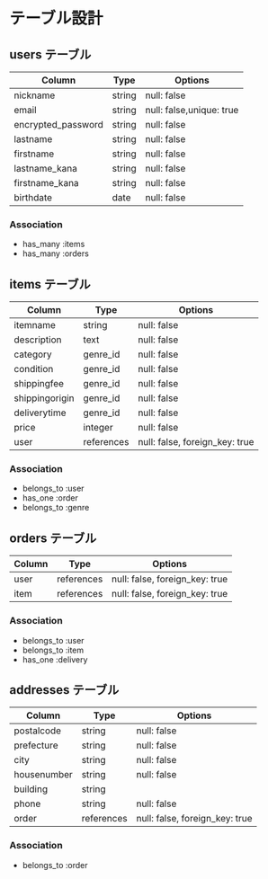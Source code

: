 # テーブル設計

## users テーブル

|       Column       |  Type  |         Options          |
| ------------------ | ------ | ------------------------ |
| nickname           | string | null: false              |
| email              | string | null: false,unique: true |
| encrypted_password | string | null: false              |
| lastname           | string | null: false              |
| firstname          | string | null: false              |
| lastname_kana      | string | null: false              |
| firstname_kana     | string | null: false              |
| birthdate          | date   | null: false              |


### Association

- has_many :items
- has_many :orders



## items テーブル

|     Column     |    Type    |            Options             |
| -------------- | ---------- | ------------------------------ |
| itemname       | string     | null: false                    |
| description    | text       | null: false                    |
| category       | genre_id   | null: false                    |
| condition      | genre_id   | null: false                    |
| shippingfee    | genre_id   | null: false                    |
| shippingorigin | genre_id   | null: false                    |
| deliverytime   | genre_id   | null: false                    |
| price          | integer    | null: false                    |
| user           | references | null: false, foreign_key: true |

### Association

- belongs_to :user
- has_one :order
- belongs_to :genre


## orders テーブル

| Column |    Type    |            Options             |
| ------ | ---------- | ------------------------------ |
| user   | references | null: false, foreign_key: true |
| item   | references | null: false, foreign_key: true |

### Association

- belongs_to :user
- belongs_to :item
- has_one :delivery



## addresses テーブル

|   Column    |    Type    |            Options             |
| ----------- | ---------- | ------------------------------ |
| postalcode  | string     | null: false                    |
| prefecture  | string     | null: false                    |
| city        | string     | null: false                    |
| housenumber | string     | null: false                    |
| building    | string     |                                |
| phone       | string     | null: false                    |
| order       | references | null: false, foreign_key: true |

### Association

- belongs_to :order

